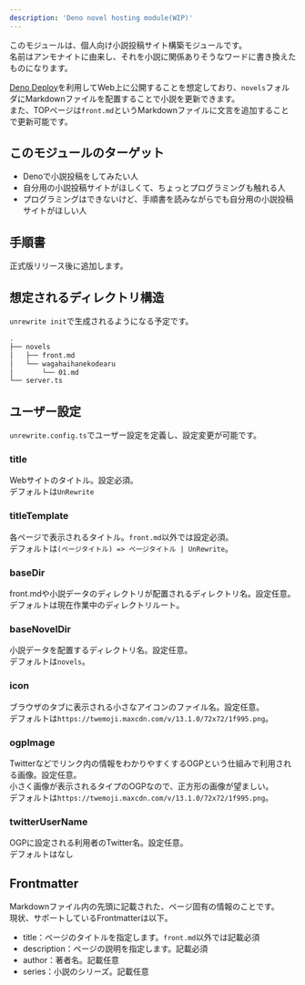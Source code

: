 ```yaml
---
description: 'Deno novel hosting module(WIP)'
---
```


このモジュールは、個人向け小説投稿サイト構築モジュールです。  
名前はアンモナイトに由来し、それを小説に関係ありそうなワードに書き換えたものになります。

[Deno Deploy](https://deno.com/deploy)を利用してWeb上に公開することを想定しており、`novels`フォルダにMarkdownファイルを配置することで小説を更新できます。  
また、TOPページは`front.md`というMarkdownファイルに文言を追加することで更新可能です。

## このモジュールのターゲット
- Denoで小説投稿をしてみたい人
- 自分用の小説投稿サイトがほしくて、ちょっとプログラミングも触れる人
- プログラミングはできないけど、手順書を読みながらでも自分用の小説投稿サイトがほしい人

## 手順書
正式版リリース後に追加します。

## 想定されるディレクトリ構造
`unrewrite init`で生成されるようになる予定です。
``` zsh
.
├── novels
│   ├── front.md
│   └── wagahaihanekodearu
│       └── 01.md
└── server.ts
```

## ユーザー設定
`unrewrite.config.ts`でユーザー設定を定義し、設定変更が可能です。

### title
Webサイトのタイトル。設定必須。  
デフォルトは`UnRewrite`

### titleTemplate
各ページで表示されるタイトル。`front.md`以外では設定必須。  
デフォルトは`(ページタイトル) => ページタイトル | UnRewrite`。

### baseDir
front.mdや小説データのディレクトリが配置されるディレクトリ名。設定任意。  
デフォルトは現在作業中のディレクトリルート。

### baseNovelDir
小説データを配置するディレクトリ名。設定任意。  
デフォルトは`novels`。

### icon
ブラウザのタブに表示される小さなアイコンのファイル名。設定任意。  
デフォルトは`https://twemoji.maxcdn.com/v/13.1.0/72x72/1f995.png`。

### ogpImage
Twitterなどでリンク内の情報をわかりやすくするOGPという仕組みで利用される画像。設定任意。  
小さく画像が表示されるタイプのOGPなので、正方形の画像が望ましい。  
デフォルトは`https://twemoji.maxcdn.com/v/13.1.0/72x72/1f995.png`。

### twitterUserName
OGPに設定される利用者のTwitter名。設定任意。  
デフォルトはなし

## Frontmatter
Markdownファイル内の先頭に記載された、ページ固有の情報のことです。  
現状、サポートしているFrontmatterは以下。

- title：ページのタイトルを指定します。`front.md`以外では記載必須
- description：ページの説明を指定します。記載必須
- author：著者名。記載任意
- series：小説のシリーズ。記載任意
